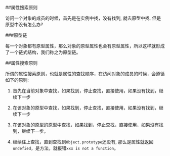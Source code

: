 ##属性搜索原则

访问一个对象的成员的时候，首先是在实例中找，没有找到, 就去原型中找, 但是原型中没有怎么办?





###原型链

每一个对象都有原型属性，那么对象的原型属性也会有原型属性，所以这样就形成了一个链式结构，我们称之为原型链。



##属性搜索原则

所谓的属性搜索原则，也就是属性的查找顺序，在访问对象的成员的时候，会遵循如下的原则:



1. 首先在当前对象中查找，如果找到，停止查找，直接使用，如果没有找到，继续下一步

2. 在该对象的原型中查找，如果找到，停止查找，直接使用，如果没有找到，继续下一步

3. 在该对象的原型的原型中查找，如果找到，停止查找，直接使用，如果没有找到，继续下一步。

4. 继续往上查找，直到查找到`Object.prototype`还没有, 那么是属性就返回 `undefied`，是方法，就报错`xxx is not a function`。
